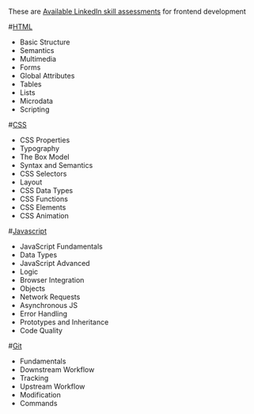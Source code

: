 These are [Available LinkedIn skill assessments](https://www.linkedin.com/help/linkedin/answer/a507734?trk=hc-articlePage-sidebar) for frontend development

#[HTML](https://www.linkedin.com/help/linkedin/answer/a512567)
- Basic Structure
- Semantics
- Multimedia
- Forms
- Global Attributes
- Tables
- Lists
- Microdata
- Scripting

#[CSS](https://www.linkedin.com/help/linkedin/answer/a507813)
- CSS Properties
- Typography
- The Box Model
- Syntax and Semantics
- CSS Selectors
- Layout
- CSS Data Types
- CSS Functions
- CSS Elements
- CSS Animation

#[Javascript](https://www.linkedin.com/help/linkedin/answer/a512575)
- JavaScript Fundamentals
- Data Types
- JavaScript Advanced
- Logic
- Browser Integration
- Objects
- Network Requests
- Asynchronous JS
- Error Handling
- Prototypes and Inheritance
- Code Quality

#[Git](https://www.linkedin.com/help/linkedin/answer/a507822)
- Fundamentals
- Downstream Workflow
- Tracking
- Upstream Workflow
- Modification
- Commands
